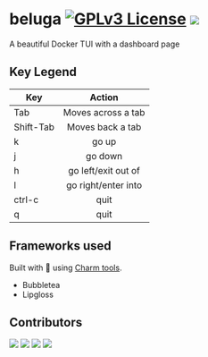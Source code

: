 # beluga [![GPLv3 License](https://img.shields.io/badge/License-GPL%20v3-yellow.svg)](https://opensource.org/licenses/) ![](https://img.shields.io/badge/go-1.19.3-blue)

A beautiful Docker TUI with a dashboard page

## Key Legend

| Key | Action |
| --- | :----: |
| Tab | Moves across a tab |
| Shift-Tab | Moves back a tab |
| k | go up |
| j | go down | 
| h | go left/exit out of |
| l | go right/enter into |
| ctrl-c | quit |
| q | quit |

## Frameworks used

Built with 🖤 using [Charm tools](https://github.com/charmbracelet).
- Bubbletea
- Lipgloss

## Contributors

[![](https://github.com/NOM1989.png?size=50)](https://github.com/NOM1989)
[![](https://github.com/annietse.png?size=50)](https://github.com/annietse)
[![](https://github.com/hegde-atri.png?size=50)](https://github.com/hegde-atri)
[![](https://github.com/antoshNikolak.png?size=50)](https://github.com/antoshNikolak)
